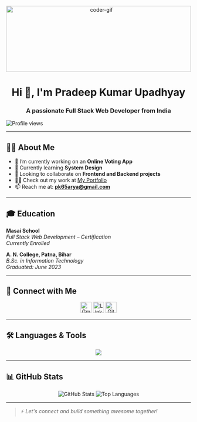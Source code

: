 <p align="center">
  <img src="https://media0.giphy.com/media/qgQUggAC3Pfv687qPC/giphy.gif" alt="coder-gif" width="100%" height="180" />
</p>

<h1 align="center">Hi 👋, I'm <strong>Pradeep Kumar Upadhyay</strong></h1>
<h3 align="center"><strong>A passionate Full Stack Web Developer from India</strong></h3>

<p align="left">
  <img src="https://komarev.com/ghpvc/?username=pk65arya&label=Profile%20views&color=0e75b6&style=flat" alt="Profile views" />
</p>

---

## 🙋‍♂️ About Me

- 🔭 I’m currently working on an **Online Voting App**
- 🌱 Currently learning **System Design**
- 👯 Looking to collaborate on **Frontend and Backend projects**
- 👨‍💻 Check out my work at [My Portfolio](https://pk65arya.github.io/pradeep-portfolio)
- 📫 Reach me at: **pk65arya@gmail.com**


---

## 🎓 Education

**Masai School**  
*Full Stack Web Development – Certification*  
*Currently Enrolled*

**A. N. College, Patna, Bihar**  
*B.Sc. in Information Technology*  
*Graduated: June 2023*

---

## 🤝 Connect with Me

<p align="center">
  <a href="mailto:pk65arya@gmail.com"><img src="https://skillicons.dev/icons?i=gmail" height="30" alt="Gmail" /></a>
  <a href="https://www.linkedin.com/in/pradeep-kumar-upadhyay-827320217/"><img src="https://skillicons.dev/icons?i=linkedin" height="30" alt="LinkedIn" /></a>
  <a href="https://github.com/pk65arya"><img src="https://skillicons.dev/icons?i=github" height="30" alt="GitHub" /></a>
</p>

---

## 🛠️ Languages & Tools

<p align="center">
  <img src="https://skillicons.dev/icons?i=java,spring,react,js,ts,html,css,tailwind,postgres,mysql,firebase,nodejs,git,vscode" />
</p>

---

## 📊 GitHub Stats

<p align="center">
  <img src="https://github-readme-stats.vercel.app/api?username=pk65arya&show_icons=true&theme=tokyonight" alt="GitHub Stats" />
  <img src="https://github-readme-stats.vercel.app/api/top-langs/?username=pk65arya&layout=compact&theme=tokyonight" alt="Top Languages" />
</p>

---

> ⚡ *Let's connect and build something awesome together!*
